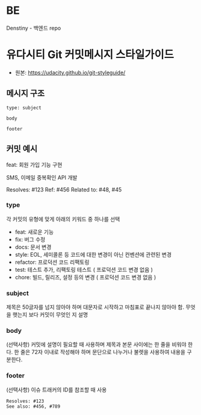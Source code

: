 # BE
Denstiny - 백엔드 repo

# 유다시티 Git 커밋메시지 스타일가이드
 - 원본: https://udacity.github.io/git-styleguide/

## 메시지 구조
```
type: subject

body

footer

```

## 커밋 예시
feat: 회원 가입 기능 구현

SMS, 이메일 중복확인 API 개발

Resolves: #123
Ref: #456
Related to: #48, #45

### type
각 커밋의 유형에 맞게 아래의 키워드 중 하나를 선택
 - feat: 새로운 기능
 - fix: 버그 수정
 - docs: 문서 변경
 - style: EOL, 세미콜론 등 코드에 대한 변경이 아닌 컨벤션에 관련된 변경
 - refactor: 프로덕션 코드 리팩토링
 - test: 테스트 추가, 리팩토링 테스트 ( 프로덕션 코드 변경 없음 )
 - chore: 빌드, 릴리즈, 설정 등의 변경 ( 프로덕션 코드 변경 없음 )

 ### subject
 제목은 50글자를 넘지 않아야 하며 대문자로 시작하고 마침표로 끝나지 않아야 함.
 무엇을 햇는지 보다 커밋이 무엇인 지 설명

 ### body
 (선택사항) 커밋에 설명이 필요할 때 사용하며 제목과 본문 사이에는 한 줄을 비워야 한다.
  한 줄은 72자 이내로 작성해야 하며 문단으로 나누거나 불렛을 사용하여 내용을 구분한다.

### footer
(선택사항) 이슈 트래커의 ID를 참조할 때 사용

```
Resolves: #123
See also: #456, #789
```
